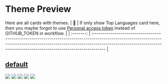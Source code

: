 
# Theme Preview

Here are all cards with themes.
| :bell: | If only show Top Languages card here, then you maybe forgot to use [Personal access token](https://docs.github.com/en/actions/configuring-and-managing-workflows/creating-and-storing-encrypted-secrets) instead of GITHUB_TOKEN in workflow. |
| :-------: | :------------------------------------------------------------------------------------------------------------------------------------------------------------------------------------------------------------------------------------------------ |

## [default](./default/README.md)
[![](https://raw.githubusercontent.com/NotKirzu/NotKirzu/main/kirzu-cards-stats/default/0-profile-details.svg)](https://github.com/NotKirzu/NotKirzu)
[![](https://raw.githubusercontent.com/NotKirzu/NotKirzu/main/kirzu-cards-stats/default/1-repos-per-language.svg)](https://github.com/NotKirzu/NotKirzu) [![](https://raw.githubusercontent.com/NotKirzu/NotKirzu/main/kirzu-cards-stats/default/2-most-commit-language.svg)](https://github.com/NotKirzu/NotKirzu)
[![](https://raw.githubusercontent.com/NotKirzu/NotKirzu/main/kirzu-cards-stats/default/3-stats.svg)](https://github.com/NotKirzu/NotKirzu) [![](https://raw.githubusercontent.com/NotKirzu/NotKirzu/main/kirzu-cards-stats/default/4-productive-time.svg)](https://github.com/NotKirzu/NotKirzu)
